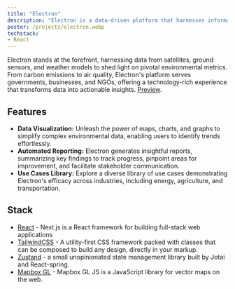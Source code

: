 ```yaml
---
title: "Electron"
description: "Electron is a data-driven platform that harnesses information from diverse sources, including satellites, ground sensors, and weather models, to provide valuable insights into various environmental indicators such as carbon emissions, deforestation, and air quality. Leveraging a technology stack that includes React, Zustand, Tailwind CSS, and Mapbox GL, Electron's platform caters to a wide spectrum of users, including governments, businesses, and NGOs."
poster: /projects/electron.webp
techstack:
- React
---
```


Electron stands at the forefront, harnessing data from satellites, ground sensors, and weather models to shed light on pivotal environmental metrics. From carbon emissions to air quality, Electron's platform serves governments, businesses, and NGOs, offering a technology-rich experience that transforms data into actionable insights.
[Preview](https://electron.meteory.eu/).

## Features
- **Data Visualization:** Unleash the power of maps, charts, and graphs to simplify complex environmental data, enabling users to identify trends effortlessly.
- **Automated Reporting:** Electron generates insightful reports, summarizing key findings to track progress, pinpoint areas for improvement, and facilitate stakeholder communication.
- **Use Cases Library:** Explore a diverse library of use cases demonstrating Electron's efficacy across industries, including energy, agriculture, and transportation.

## Stack
- [React](https://nextjs.org) - Next.js is a React framework for building full-stack web applications
- [TailwindCSS](https://tailwindcss.com) - A utility-first CSS framework packed with classes that can be composed to build any design, directly in your markup.
- [Zustand](https://zustand-demo.pmnd.rs/) - a small unopinionated state management library built by Jotai and React-spring.
- [Mapbox GL](https://www.mapbox.com/mapbox-gljs) - Mapbox GL JS is a JavaScript library for vector maps on the web.
